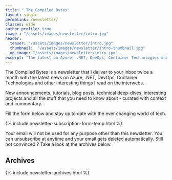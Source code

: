 ```yaml
---
title: " The Compiled Bytes"
layout: single
permalink: /newsletter/
classes: wide
author_profile: true
image : "/assets/images/newsletter/intro.jpg"
header:
  teaser: "/assets/images/newsletter/intro.jpg"
  thumbnail:  "/assets/images/newsletter/intro-thumbnail.jpg"
  og_image: "/assets/images/newsletter/intro.jpg"
excerpt: "The latest on Azure, .NET, DevOps, Container Technologies and other interesting things delivered straight to your inbox twice a month"
---
```


The Compiled Bytes is a newsletter that I deliver to your inbox twice a month with the latest news on Azure, .NET, DevOps, Container Technologies and other interesting things I read on the interwebs.

New announcements, tutorials, blog posts, technical deep-dives, interesting projects and all the stuff that you need to know about - curated with context and commentary.

Fill the form below and stay up to date with the ever changing world of tech.

{% include newsletter-subscription-form-temp.html %}

Your email will not be used for any purpose other than this newsletter. You can unsubscribe at anytime and your email gets deleted automatically. Still not convinced ? Take a look at the archives below.

## Archives

{% include newsletter-archives.html %}
